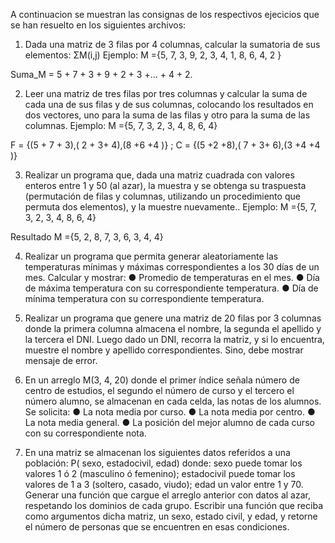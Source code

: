 A continuacion se muestran las consignas de los respectivos ejecicios que se han resuelto en los siguientes archivos:

1. Dada una matriz de 3 filas por 4 columnas, calcular la sumatoria de sus elementos: ΣM(i,j)
Ejemplo:
M ={5, 7, 3, 9,
    2, 3, 4, 1,
    8, 6, 4, 2 }

Suma_M = 5 + 7 + 3 + 9 + 2 + 3 +… + 4 + 2.

2. Leer una matriz de tres filas por tres columnas y calcular la suma de cada una de sus filas y de sus columnas, colocando los resultados en dos vectores, uno para la suma de las filas y otro para la suma de las columnas.
Ejemplo:
M ={5, 7, 3,
    2, 3, 4,
    8, 6, 4}

F = {(5 + 7 + 3),( 2 + 3+ 4),(8 +6 +4 )} ; C = {(5 +2 +8),( 7 + 3+ 6),(3 +4 +4 )}

3. Realizar un programa que, dada una matriz cuadrada con valores enteros entre 1 y 50 (al azar), la muestra y se obtenga su traspuesta (permutación de filas y columnas, utilizando un procedimiento que permuta dos elementos), y la muestre nuevamente..
Ejemplo:
M ={5, 7, 3,
    2, 3, 4,
    8, 6, 4}

Resultado
M ={5, 2, 8,
    7, 3, 6,
    3, 4, 4}

4. Realizar un programa que permita generar aleatoriamente las temperaturas mínimas y máximas correspondientes a los 30 días de un mes. Calcular y mostrar:
● Promedio de temperaturas en el mes.
● Día de máxima temperatura con su correspondiente temperatura.
● Día de mínima temperatura con su correspondiente temperatura.

5. Realizar un programa que genere una matriz de 20 filas por 3 columnas donde la primera columna almacena el nombre, la segunda el apellido y la tercera el DNI. Luego dado un DNI, recorra la matriz, y si lo encuentra, muestre el nombre y apellido correspondientes. Sino, debe mostrar mensaje de error.

6. En un arreglo M(3, 4, 20) donde el primer índice señala número de centro de estudios, el segundo el número de curso y el tercero el número alumno, se almacenan en cada celda, las notas de los alumnos. Se solicita:
● La nota media por curso.
● La nota media por centro.
● La nota media general.
● La posición del mejor alumno de cada curso con su correspondiente nota.

7. En una matriz se almacenan los siguientes datos referidos a una población: P( sexo, estadocivil, edad) donde: sexo puede tomar los valores 1 ó 2 (masculino ó femenino); estadocivil puede tomar los valores de 1 a 3 (soltero, casado, viudo); edad un valor entre 1 y 70. Generar una función que cargue el arreglo anterior con datos al azar, respetando los dominios de cada grupo. Escribir una función que reciba como argumentos dicha matriz, un sexo, estado civil, y edad, y retorne el número de personas que se encuentren en esas condiciones.